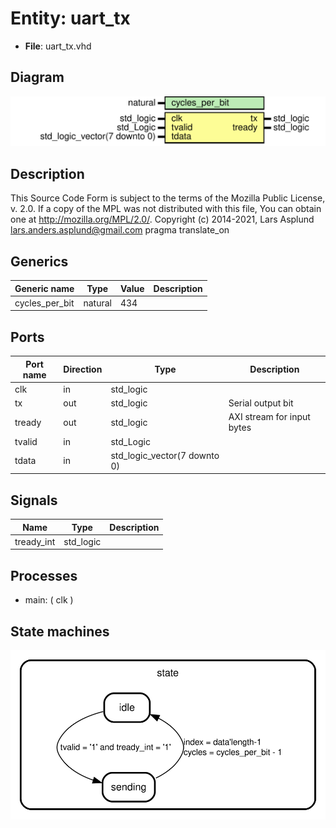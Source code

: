 # Entity: uart_tx

- **File**: uart_tx.vhd
## Diagram

![Diagram](uart_tx.svg "Diagram")
## Description

This Source Code Form is subject to the terms of the Mozilla Public
License, v. 2.0. If a copy of the MPL was not distributed with this file,
You can obtain one at http://mozilla.org/MPL/2.0/.
Copyright (c) 2014-2021, Lars Asplund lars.anders.asplund@gmail.com
pragma translate_on
## Generics

| Generic name   | Type    | Value | Description |
| -------------- | ------- | ----- | ----------- |
| cycles_per_bit | natural | 434   |             |
## Ports

| Port name | Direction | Type                         | Description                |
| --------- | --------- | ---------------------------- | -------------------------- |
| clk       | in        | std_logic                    |                            |
| tx        | out       | std_logic                    | Serial output bit          |
| tready    | out       | std_logic                    | AXI stream for input bytes |
| tvalid    | in        | std_Logic                    |                            |
| tdata     | in        | std_logic_vector(7 downto 0) |                            |
## Signals

| Name       | Type      | Description |
| ---------- | --------- | ----------- |
| tready_int | std_logic |             |
## Processes
- main: ( clk )
## State machines

![Diagram_state_machine_0]( stm_uart_tx_00.svg "Diagram")